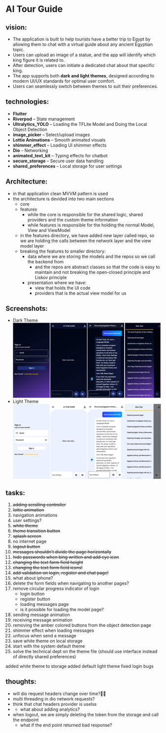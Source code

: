 # AI Tour Guide
## vision:

- The application is built to help tourists have a better trip to Egypt by allowing them to chat with a virtual guide about any ancient Egyptian topic.
- Users can upload an image of a statue, and the app will identify which king figure it is related to.
- After detection, users can initiate a dedicated chat about that specific king.
- The app supports both **dark and light themes**, designed according to modern UI/UX standards for optimal user comfort.
- Users can seamlessly switch between themes to suit their preferences.

## technologies:
- **Flutter**
- **Riverpod** – State management
- **Ultralytics_YOLO** – Loading the TFLite Model and Doing the Local Object Detection
- **image_picker** – Select/upload images
- **Lottie Animations** – Smooth animated visuals
- **shimmer_effect** – Loading UI shimmer effects
- **Dio** – Networking
- **animated_text_kit** – Typing effects for chatbot
- **secure_storage** – Secure user data handling
- **shared_preferences** – Local storage for user settings

## Architecture:
- in that application clean MVVM pattern is used
- the architecture is devided into two main sections
    - core
    - features
        - while the core is responsible for the shared logic, shared providers and the custom theme information
        - while features is responsible for the holding the normal Model, View and ViewModel
    - in the features directory, we have added new layer called repo, so we are holding the calls between the network layer and the view model layer
    - breaking the features to smaller directory:
        - data where we are storing the models and the repos so we call the backend from
            - and the repos are abstract classes so that the code is easy to maintain and not breaking the open-closed principle and Liskov principle
        - presentation where we have:
            - view that holds the UI code
            - providers that is the actual view model for us

## Screenshots:
- Dark Theme
![dark theme](screenshots/1.png)
- Light Theme
![light theme](screenshots/2.png)

## tasks:
1. ~~adding scrolling controller~~
2. ~~lottie animation~~
3. navigation animations
4. user settings?
5. ~~white theme~~
6. ~~theme transition button~~
7. ~~splash screen~~
8. no internet page
9. ~~logout button~~
10. ~~messages shouldn't divide the page horizontally~~
11. ~~hide passwords when bing written and add eye icon~~
12. ~~changing the text form field height~~
13. ~~changing the text form field icons!~~
14. ~~add validation on login, register and chat page!~~
15. what about iphone?
16. delete the form fields when navigating to another pages?
17. remove circular progress indicator of login
    - login button
    - register button
    - loading messages page
    - is it possible for loading the model page?
18. sending message animation
19. receiving message animation
20. removing the amber colored buttons from the object detection page
21. shimmer effect when loading messages
22. unfocus when send a message
23. save white theme on local storage
24. start with the system default theme
25. solve the technical dept on the theme file (should use interface instead of directly shared preferences)

added white theme to storage
added default light theme
fixed login bugs
## thoughts:
- will dio request headers change over time? ّّ
- multi threading in dio network requests?
- think that chat headers provider is uselss
- - what about adding analytics?
- when logout, we are simply deleting the token from the storage and call the endpoint
    - what if the end point returned bad response?